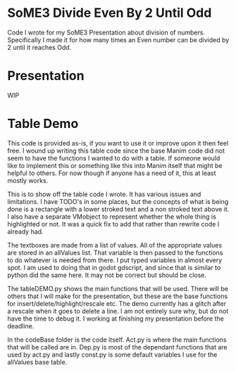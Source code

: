 # SoME3 Divide Even By 2 Until Odd
Code I wrote for my SoME3 Presentation about division of numbers. Specifically I made it for how many times an Even number can be divided by 2 until it reaches Odd.

# Presentation
WIP

# Table Demo
This code is provided as-is, if you want to use it or improve upon it then feel free. I wound up writing this table code since the base Manim code did not seem to have the functions I wanted to do with a table. If someone would like to implement this or something like this into Manim itself that might be helpful to others. For now though if anyone has a need of it, this at least mostly works.

This is to show off the table code I wrote. It has various issues and limitations. I have TODO's in some places, but the concepts of what is being done is a rectangle with a lower stroked text and a non stroked text above it. I also have a separate VMobject to represent whether the whole thing is highlighted or not. It was a quick fix to add that rather than rewrite code I already had.

The textboxes are made from a list of values. All of the appropriate values are stored in an allValues list. That variable is then passed to the functions to do whatever is needed from there. I put typed variables in almost every spot. I am used to doing that in godot gdscript, and since that is similar to python did the same here. It may not be correct but should be close.

The tableDEMO.py shows the main functions that will be used. There will be others that I will make for the presentation, but these are the base functions for insert/delete/highlight/rescale etc. The demo currently has a glitch after a rescale when it goes to delete a line. I am not entirely sure why, but do not have the time to debug it. I working at finishing my presentation before the deadline.

In the codeBase folder is the code itself. Act.py is where the main functions that will be called are in. Dep.py is most of the dependant functions that are used by act.py and lastly const.py is some default variables I use for the allValues base table.

